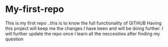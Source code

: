 # My-first-repo
This is my first repo ..this is to know the full functionality of GITHUB
Having this project will keep me the changes I have been and will be doing further.
I will further update the repo once I learn all the neccesities after finding my question
